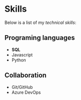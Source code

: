 # Skills

Below is a list of my *technical skills*:

## Programing languages
- **SQL**
- Javascript
- Python

## Collaboration
- Git/GitHub
- Azure DevOps